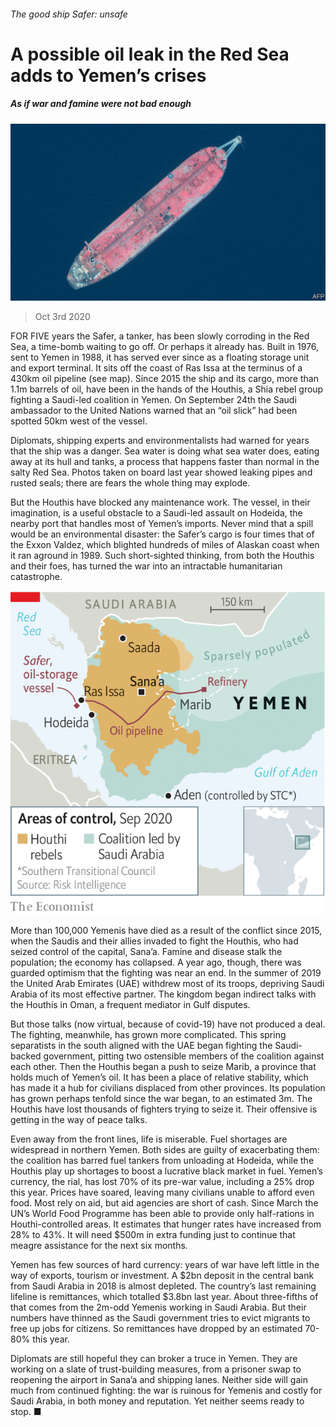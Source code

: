 ###### The good ship Safer: unsafe

# A possible oil leak in the Red Sea adds to Yemen’s crises 

##### As if war and famine were not bad enough 

![image](images/20201003_MAP502.jpg) 

> Oct 3rd 2020 


FOR FIVE years the Safer, a tanker, has been slowly corroding in the Red Sea, a time-bomb waiting to go off. Or perhaps it already has. Built in 1976, sent to Yemen in 1988, it has served ever since as a floating storage unit and export terminal. It sits off the coast of Ras Issa at the terminus of a 430km oil pipeline (see map). Since 2015 the ship and its cargo, more than 1.1m barrels of oil, have been in the hands of the Houthis, a Shia rebel group fighting a Saudi-led coalition in Yemen. On September 24th the Saudi ambassador to the United Nations warned that an “oil slick” had been spotted 50km west of the vessel.


Diplomats, shipping experts and environmentalists had warned for years that the ship was a danger. Sea water is doing what sea water does, eating away at its hull and tanks, a process that happens faster than normal in the salty Red Sea. Photos taken on board last year showed leaking pipes and rusted seals; there are fears the whole thing may explode.



But the Houthis have blocked any maintenance work. The vessel, in their imagination, is a useful obstacle to a Saudi-led assault on Hodeida, the nearby port that handles most of Yemen’s imports. Never mind that a spill would be an environmental disaster: the Safer’s cargo is four times that of the Exxon Valdez, which blighted hundreds of miles of Alaskan coast when it ran aground in 1989. Such short-sighted thinking, from both the Houthis and their foes, has turned the war into an intractable humanitarian catastrophe.

![image](images/20201003_MAM944.png) 



More than 100,000 Yemenis have died as a result of the conflict since 2015, when the Saudis and their allies invaded to fight the Houthis, who had seized control of the capital, Sana’a. Famine and disease stalk the population; the economy has collapsed. A year ago, though, there was guarded optimism that the fighting was near an end. In the summer of 2019 the United Arab Emirates (UAE) withdrew most of its troops, depriving Saudi Arabia of its most effective partner. The kingdom began indirect talks with the Houthis in Oman, a frequent mediator in Gulf disputes.


But those talks (now virtual, because of covid-19) have not produced a deal. The fighting, meanwhile, has grown more complicated. This spring separatists in the south aligned with the UAE began fighting the Saudi-backed government, pitting two ostensible members of the coalition against each other. Then the Houthis began a push to seize Marib, a province that holds much of Yemen’s oil. It has been a place of relative stability, which has made it a hub for civilians displaced from other provinces. Its population has grown perhaps tenfold since the war began, to an estimated 3m. The Houthis have lost thousands of fighters trying to seize it. Their offensive is getting in the way of peace talks.


Even away from the front lines, life is miserable. Fuel shortages are widespread in northern Yemen. Both sides are guilty of exacerbating them: the coalition has barred fuel tankers from unloading at Hodeida, while the Houthis play up shortages to boost a lucrative black market in fuel. Yemen’s currency, the rial, has lost 70% of its pre-war value, including a 25% drop this year. Prices have soared, leaving many civilians unable to afford even food. Most rely on aid, but aid agencies are short of cash. Since March the UN’s World Food Programme has been able to provide only half-rations in Houthi-controlled areas. It estimates that hunger rates have increased from 28% to 43%. It will need $500m in extra funding just to continue that meagre assistance for the next six months.


Yemen has few sources of hard currency: years of war have left little in the way of exports, tourism or investment. A $2bn deposit in the central bank from Saudi Arabia in 2018 is almost depleted. The country’s last remaining lifeline is remittances, which totalled $3.8bn last year. About three-fifths of that comes from the 2m-odd Yemenis working in Saudi Arabia. But their numbers have thinned as the Saudi government tries to evict migrants to free up jobs for citizens. So remittances have dropped by an estimated 70-80% this year.


Diplomats are still hopeful they can broker a truce in Yemen. They are working on a slate of trust-building measures, from a prisoner swap to reopening the airport in Sana’a and shipping lanes. Neither side will gain much from continued fighting: the war is ruinous for Yemenis and costly for Saudi Arabia, in both money and reputation. Yet neither seems ready to stop. ■

